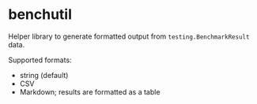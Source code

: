 # benchutil
Helper library to generate formatted output from `testing.BenchmarkResult` data.

Supported formats:
* string (default)
* CSV
* Markdown; results are formatted as a table
